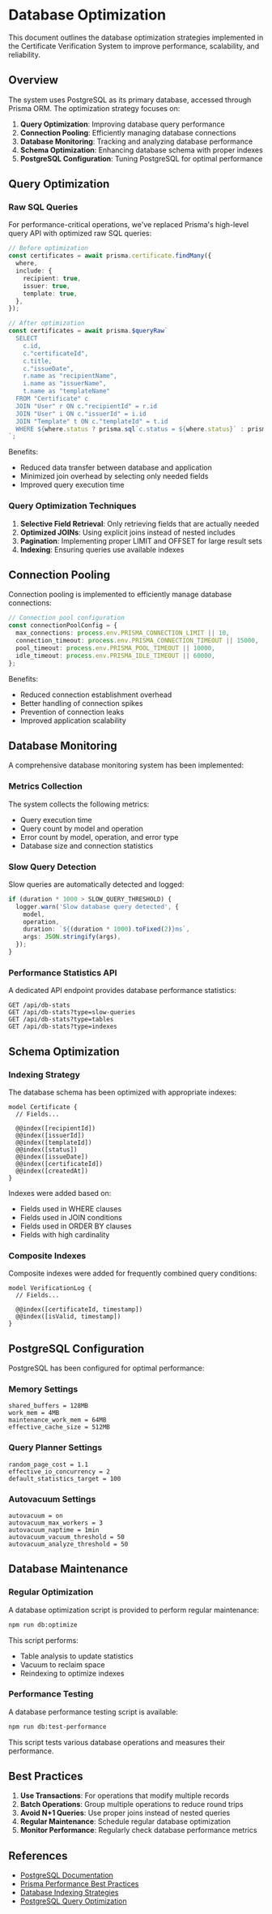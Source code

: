 # Database Optimization

This document outlines the database optimization strategies implemented in the Certificate Verification System to improve performance, scalability, and reliability.

## Overview

The system uses PostgreSQL as its primary database, accessed through Prisma ORM. The optimization strategy focuses on:

1. **Query Optimization**: Improving database query performance
2. **Connection Pooling**: Efficiently managing database connections
3. **Database Monitoring**: Tracking and analyzing database performance
4. **Schema Optimization**: Enhancing database schema with proper indexes
5. **PostgreSQL Configuration**: Tuning PostgreSQL for optimal performance

## Query Optimization

### Raw SQL Queries

For performance-critical operations, we've replaced Prisma's high-level query API with optimized raw SQL queries:

```typescript
// Before optimization
const certificates = await prisma.certificate.findMany({
  where,
  include: {
    recipient: true,
    issuer: true,
    template: true,
  },
});

// After optimization
const certificates = await prisma.$queryRaw`
  SELECT 
    c.id, 
    c."certificateId", 
    c.title, 
    c."issueDate", 
    r.name as "recipientName", 
    i.name as "issuerName", 
    t.name as "templateName"
  FROM "Certificate" c
  JOIN "User" r ON c."recipientId" = r.id
  JOIN "User" i ON c."issuerId" = i.id
  JOIN "Template" t ON c."templateId" = t.id
  WHERE ${where.status ? prisma.sql`c.status = ${where.status}` : prisma.sql`1=1`}
`;
```

Benefits:
- Reduced data transfer between database and application
- Minimized join overhead by selecting only needed fields
- Improved query execution time

### Query Optimization Techniques

1. **Selective Field Retrieval**: Only retrieving fields that are actually needed
2. **Optimized JOINs**: Using explicit joins instead of nested includes
3. **Pagination**: Implementing proper LIMIT and OFFSET for large result sets
4. **Indexing**: Ensuring queries use available indexes

## Connection Pooling

Connection pooling is implemented to efficiently manage database connections:

```typescript
// Connection pool configuration
const connectionPoolConfig = {
  max_connections: process.env.PRISMA_CONNECTION_LIMIT || 10,
  connection_timeout: process.env.PRISMA_CONNECTION_TIMEOUT || 15000,
  pool_timeout: process.env.PRISMA_POOL_TIMEOUT || 10000,
  idle_timeout: process.env.PRISMA_IDLE_TIMEOUT || 60000,
};
```

Benefits:
- Reduced connection establishment overhead
- Better handling of connection spikes
- Prevention of connection leaks
- Improved application scalability

## Database Monitoring

A comprehensive database monitoring system has been implemented:

### Metrics Collection

The system collects the following metrics:
- Query execution time
- Query count by model and operation
- Error count by model, operation, and error type
- Database size and connection statistics

### Slow Query Detection

Slow queries are automatically detected and logged:

```typescript
if (duration * 1000 > SLOW_QUERY_THRESHOLD) {
  logger.warn('Slow database query detected', {
    model,
    operation,
    duration: `${(duration * 1000).toFixed(2)}ms`,
    args: JSON.stringify(args),
  });
}
```

### Performance Statistics API

A dedicated API endpoint provides database performance statistics:

```
GET /api/db-stats
GET /api/db-stats?type=slow-queries
GET /api/db-stats?type=tables
GET /api/db-stats?type=indexes
```

## Schema Optimization

### Indexing Strategy

The database schema has been optimized with appropriate indexes:

```prisma
model Certificate {
  // Fields...
  
  @@index([recipientId])
  @@index([issuerId])
  @@index([templateId])
  @@index([status])
  @@index([issueDate])
  @@index([certificateId])
  @@index([createdAt])
}
```

Indexes were added based on:
- Fields used in WHERE clauses
- Fields used in JOIN conditions
- Fields used in ORDER BY clauses
- Fields with high cardinality

### Composite Indexes

Composite indexes were added for frequently combined query conditions:

```prisma
model VerificationLog {
  // Fields...
  
  @@index([certificateId, timestamp])
  @@index([isValid, timestamp])
}
```

## PostgreSQL Configuration

PostgreSQL has been configured for optimal performance:

### Memory Settings

```
shared_buffers = 128MB
work_mem = 4MB
maintenance_work_mem = 64MB
effective_cache_size = 512MB
```

### Query Planner Settings

```
random_page_cost = 1.1
effective_io_concurrency = 2
default_statistics_target = 100
```

### Autovacuum Settings

```
autovacuum = on
autovacuum_max_workers = 3
autovacuum_naptime = 1min
autovacuum_vacuum_threshold = 50
autovacuum_analyze_threshold = 50
```

## Database Maintenance

### Regular Optimization

A database optimization script is provided to perform regular maintenance:

```bash
npm run db:optimize
```

This script performs:
- Table analysis to update statistics
- Vacuum to reclaim space
- Reindexing to optimize indexes

### Performance Testing

A database performance testing script is available:

```bash
npm run db:test-performance
```

This script tests various database operations and measures their performance.

## Best Practices

1. **Use Transactions**: For operations that modify multiple records
2. **Batch Operations**: Group multiple operations to reduce round trips
3. **Avoid N+1 Queries**: Use proper joins instead of nested queries
4. **Regular Maintenance**: Schedule regular database optimization
5. **Monitor Performance**: Regularly check database performance metrics

## References

- [PostgreSQL Documentation](https://www.postgresql.org/docs/)
- [Prisma Performance Best Practices](https://www.prisma.io/docs/guides/performance-and-optimization)
- [Database Indexing Strategies](https://use-the-index-luke.com/)
- [PostgreSQL Query Optimization](https://www.postgresql.org/docs/current/performance-tips.html)